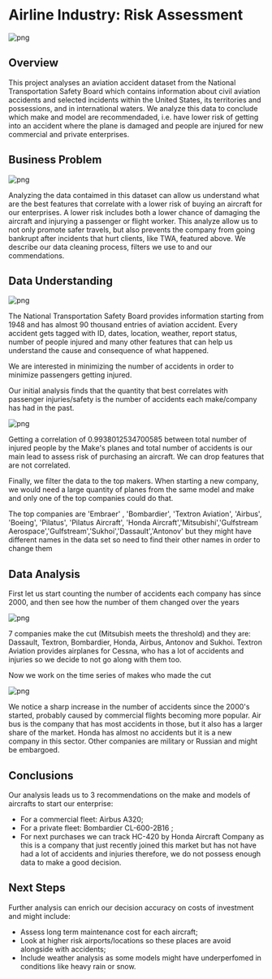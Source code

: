 # Airline Industry: Risk Assessment




    
![png](images/plane.png)
    


## Overview

This project analyses an aviation accident dataset from the National Transportation Safety Board which contains information about civil aviation accidents and selected incidents within the United States, its territories and possessions, and in international waters. We analyze this data to conclude which make and model are recommendaded, i.e. have lower risk of getting into an accident where the plane is damaged and people are injured for new commercial and private enterprises.

## Business Problem




    
![png](images/plane2.png)
    


Analyzing the data contaimed in this dataset can allow us understand what are the best features that correlate with a lower risk of buying an aircraft for our enterprises. A lower risk includes both a lower chance of damaging the aircraft and injurying a passenger or flight worker. This analyze allow us to not only promote safer travels, but also prevents the company from going bankrupt after incidents that hurt clients, like TWA, featured above. We describe our data cleaning process, filters we use to and our commendations.

## Data Understanding



    
![png](images/plane_destroyed.png)
    


The National Transportation Safety Board  provides information starting from 1948 and has almost 90 thousand entries of aviation accident. Every accident gets tagged with ID, dates, location, weather, report status, number of people injured and many other features that can help us understand the cause and consequence of what happened.

We are interested in minimizing the number of accidents in order to minimize passengers getting injured.




Our initial analysis finds that the quantity that best correlates with passenger injuries/safety is the number of accidents each make/company has had in the past.



    
![png](images/corr.png)
    








Getting a correlation of 0.9938012534700585 between total number of injured people by the Make's planes and total number of accidents is our main lead to assess risk of purchasing an aircraft. We can drop features that are not correlated. 

Finally, we filter the data to the top makers. When starting a new company, we would need a large quantity of planes from the same model and make and only one of the top companies could do that.

The top companies are 'Embraer' , 'Bombardier', 'Textron Aviation', 'Airbus', 'Boeing', 'Pilatus', 'Pilatus Aircraft', 'Honda Aircraft','Mitsubishi','Gulfstream Aerospace','Gulfstream','Sukhoi','Dassault','Antonov' but they might have different names in the data set so need to find their other names in order to change them



## Data Analysis

First let us start counting the number of accidents each company has since 2000, and then see how the number of them changed over the years




    
![png](images/bargraph.png)
    


7 companies make the cut (Mitsubish meets the threshold) and they are: Dassault, Textron, Bombardier, Honda, Airbus, Antonov and Sukhoi. Textron Aviation provides airplanes for Cessna, who has a lot of accidents and injuries so we decide to not go along with them too.

Now we work on the time series of makes who made the cut


![png](images/timeseries.png)
    


We notice a sharp increase in the number of accidents since the 2000's started, probably caused by commercial flights becoming more popular. Air bus is the company that has most accidents in those, but it also has a larger share of the market. Honda has almost no accidents but it is a new company in this sector. Other companies are military or Russian and might be embargoed.

## Conclusions

Our analysis leads us to 3 recommendations on the make and models of aircrafts to start our enterprise:
- For a commercial fleet: Airbus A320;
- For a private fleet: Bombardier CL-600-2B16 ;
- For next purchases we can track HC-420 by Honda Aircraft Company as this is a company that just recently joined this market but has not have had a lot of accidents and injuries therefore, we do not possess enough data to make a good decision.

## Next Steps

Further analysis can enrich our decision accuracy on costs of investment and might include:
- Assess long term maintenance cost for each aircraft;
- Look at higher risk airports/locations so these places are avoid alongside with accidents;
- Include weather analysis as some models might have underperfomed in conditions like heavy rain or snow.


